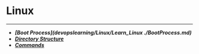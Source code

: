 # Linux
------------------------
- ***[Boot Process](devopslearning/Linux/Learn_Linux ./BootProcess.md)***
- ***[Directory Structure](http://www.google.com)***
- ***[Commands](http://www.google.com)***
